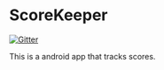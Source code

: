 # ScoreKeeper

[![Gitter](https://badges.gitter.im/SDS-Studios/ScoreKeeper.svg)](https://gitter.im/SDS-Studios/ScoreKeeper?utm_source=badge&utm_medium=badge&utm_campaign=pr-badge&utm_content=badge)

This is a android app that tracks scores.
